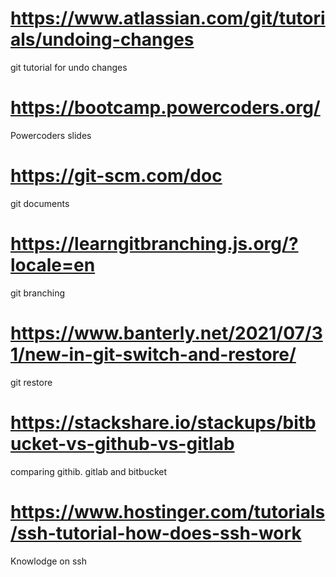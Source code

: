 # https://www.atlassian.com/git/tutorials/undoing-changes 
git tutorial for undo changes

# https://bootcamp.powercoders.org/  
Powercoders slides

# https://git-scm.com/doc 
git documents

# https://learngitbranching.js.org/?locale=en
git branching

# https://www.banterly.net/2021/07/31/new-in-git-switch-and-restore/
git restore

# https://stackshare.io/stackups/bitbucket-vs-github-vs-gitlab
comparing githib. gitlab and bitbucket

# https://www.hostinger.com/tutorials/ssh-tutorial-how-does-ssh-work
Knowlodge on ssh  
